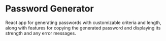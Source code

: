 # Password Generator
React app for generating passwords with customizable criteria and length, along with features for copying the generated password and displaying its strength and any error messages.
